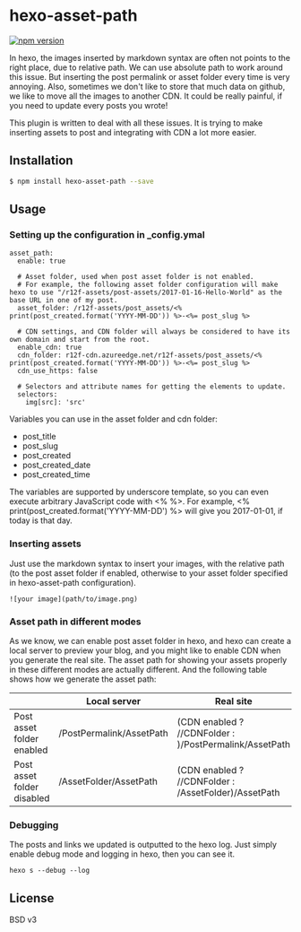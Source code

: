 # hexo-asset-path

[![npm version](https://badge.fury.io/js/hexo-asset-path.svg)](http://badge.fury.io/js/hexo-asset-path)

In hexo, the images inserted by markdown syntax are often not points to the right place, due to relative path. We can use absolute path to work around this issue. But inserting the post permalink or asset folder every time is very annoying. Also, sometimes we don't like to store that much data on github, we like to move all the images to another CDN. It could be really painful, if you need to update every posts you wrote!

This plugin is written to deal with all these issues. It is trying to make inserting assets to post and integrating with CDN a lot more easier.

## Installation

``` bash
$ npm install hexo-asset-path --save
```

## Usage

### Setting up the configuration in _config.ymal
```
asset_path:
  enable: true

  # Asset folder, used when post asset folder is not enabled.
  # For example, the following asset folder configuration will make hexo to use "/r12f-assets/post-assets/2017-01-16-Hello-World" as the base URL in one of my post.
  asset_folder: /r12f-assets/post_assets/<% print(post_created.format('YYYY-MM-DD')) %>-<%= post_slug %>

  # CDN settings, and CDN folder will always be considered to have its own domain and start from the root.
  enable_cdn: true
  cdn_folder: r12f-cdn.azureedge.net/r12f-assets/post_assets/<% print(post_created.format('YYYY-MM-DD')) %>-<%= post_slug %>
  cdn_use_https: false

  # Selectors and attribute names for getting the elements to update.
  selectors:
    img[src]: 'src'
```

Variables you can use in the asset folder and cdn folder:
* post_title
* post_slug
* post_created
* post_created_date
* post_created_time

The variables are supported by underscore template, so you can even execute arbitrary JavaScript code with <% %>. For example, <% print(post_created.format('YYYY-MM-DD') %> will give you 2017-01-01, if today is that day.

### Inserting assets
Just use the markdown syntax to insert your images, with the relative path (to the post asset folder if enabled, otherwise to your asset folder specified in hexo-asset-path configuration).
```
![your image](path/to/image.png)
```

### Asset path in different modes
As we know, we can enable post asset folder in hexo, and hexo can create a local server to preview your blog, and you might like to enable CDN when you generate the real site. The asset path for showing your assets properly in these different modes are actually different. And the following table shows how we generate the asset path:

|                            | Local server             | Real site                                              |
| -------------------------- | ------------------------ | ------------------------------------------------------ |
| Post asset folder enabled  | /PostPermalink/AssetPath | (CDN enabled ? //CDNFolder : )/PostPermalink/AssetPath |
| Post asset folder disabled | /AssetFolder/AssetPath   | (CDN enabled ? //CDNFolder : /AssetFolder)/AssetPath   |

### Debugging
The posts and links we updated is outputted to the hexo log. Just simply enable debug mode and logging in hexo, then you can see it.
```
hexo s --debug --log
```

## License

BSD v3
